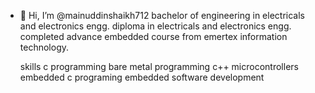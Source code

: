 - 👋 Hi, I’m @mainuddinshaikh712
  bachelor of engineering in electricals and electronics engg.
  diploma in electricals and electronics engg.
  completed advance embedded course from emertex information technology.

  skills
  c programming
  bare metal programming
  c++
  microcontrollers
  embedded c programing
  embedded software development

<!---
mainuddinshaikh712/mainuddinshaikh712 is a ✨ special ✨ repository because its `README.md` (this file) appears on your GitHub profile.
You can click the Preview link to take a look at your changes.
--->
